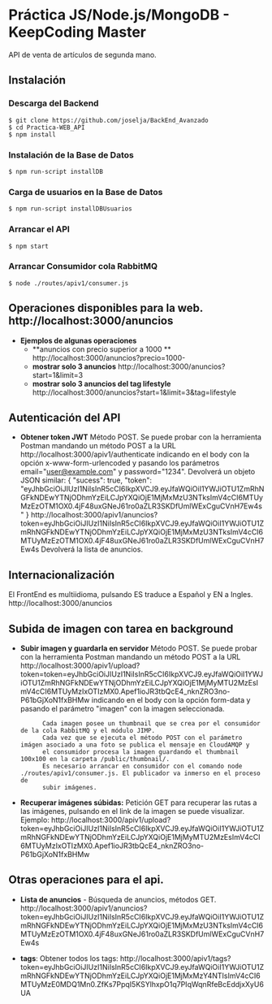 <h1>Práctica JS/Node.js/MongoDB - KeepCoding Master</h1>

API de venta de artículos de segunda mano.

## Instalación
### Descarga del Backend
	$ git clone https://github.com/joselja/BackEnd_Avanzado
	$ cd Practica-WEB_API
	$ npm install
	
### Instalación de la Base de Datos
	$ npm run-script installDB

### Carga de usuarios en la Base de Datos
	$ npm run-script installDBUsuarios

### Arrancar el API
	$ npm start

### Arrancar Consumidor cola RabbitMQ
    $ node ./routes/apiv1/consumer.js

## Operaciones disponibles para la web. http://localhost:3000/anuncios
- **Ejemplos de algunas operaciones**
	* **anuncios con precio superior a 1000 ** http://localhost:3000/anuncios?precio=1000-
	* **mostrar solo 3 anuncios** http://localhost:3000/anuncios?start=1&limit=3
	* **mostrar solo 3 anuncios del tag lifestyle** http://localhost:3000/anuncios?start=1&limit=3&tag=lifestyle

## Autenticación del API
- **Obtener token JWT** 
            Método POST. Se puede probar con la herramienta Postman mandando un método POST a la URL
            http://localhost:3000/apiv1/authenticate indicando en el body con la opción x-www-form-urlencoded y pasando
            los parámetros email="user@example.com" y password="1234".
            Devolverá un objeto JSON similar:
            {
               "sucess": true,
                "token": "eyJhbGciOiJIUzI1NiIsInR5cCI6IkpXVCJ9.eyJfaWQiOiI1YWJiOTU1ZmRhNGFkNDEwYTNjODhmYzEiLCJpYXQiOjE1MjMxMzU3NTksImV4cCI6MTUyMzEzOTM1OX0.4jF48uxGNeJ61ro0aZLR3SKDfUmlWExCguCVnH7Ew4s"
            }
            http://localhost:3000/apiv1/anuncios?token=eyJhbGciOiJIUzI1NiIsInR5cCI6IkpXVCJ9.eyJfaWQiOiI1YWJiOTU1ZmRhNGFkNDEwYTNjODhmYzEiLCJpYXQiOjE1MjMxMzU3NTksImV4cCI6MTUyMzEzOTM1OX0.4jF48uxGNeJ61ro0aZLR3SKDfUmlWExCguCVnH7Ew4s
            Devolverá la lista de anuncios.

## Internacionalización
El FrontEnd es multiidioma, pulsando ES traduce a Español y EN a Ingles.
    http://localhost:3000/anuncios

## Subida de imagen con tarea en background
- **Subir imagen y guardarla en servidor** 
            Método POST. Se puede probar con la herramienta Postman mandando un método POST a la URL
            http://localhost:3000/apiv1/upload?token=token=eyJhbGciOiJIUzI1NiIsInR5cCI6IkpXVCJ9.eyJfaWQiOiI1YWJiOTU1ZmRhNGFkNDEwYTNjODhmYzEiLCJpYXQiOjE1MjMyMTU2MzEsImV4cCI6MTUyMzIxOTIzMX0.Apef1ioJR3tbQcE4_nknZRO3no-P61bGjXoN1fxBHMw
            indicando en el body con la opción form-data y pasando el parámetro "imagen" con la imagen seleccionada.

            Cada imagen posee un thumbnail que se crea por el consumidor de la cola RabbitMQ y el módulo JIMP.
            Cada vez que se ejecuta el método POST con el parámetro imágen asociado a una foto se publica el mensaje en CloudAMQP y
            el consumidor procesa la imagen guardando el thumbnail 100x100 en la carpeta /public/thumbnail/.
            Es necesario arrancar en consumidor con el comando node ./routes/apiv1/consumer.js. El publicador va inmerso en el proceso de
            subir imágenes.

- **Recuperar imágenes súbidas:** 
            Petición GET para recuperar las rutas a las imágenes, pulsando en el link de la imagen se puede visualizar.
            Ejemplo:
            http://localhost:3000/apiv1/upload?token=eyJhbGciOiJIUzI1NiIsInR5cCI6IkpXVCJ9.eyJfaWQiOiI1YWJiOTU1ZmRhNGFkNDEwYTNjODhmYzEiLCJpYXQiOjE1MjMyMTU2MzEsImV4cCI6MTUyMzIxOTIzMX0.Apef1ioJR3tbQcE4_nknZRO3no-P61bGjXoN1fxBHMw

           
## Otras operaciones para el api. 
- **Lista de anuncios** - Búsqueda de anuncios, métodos GET.
                            http://localhost:3000/apiv1/anuncios?token=eyJhbGciOiJIUzI1NiIsInR5cCI6IkpXVCJ9.eyJfaWQiOiI1YWJiOTU1ZmRhNGFkNDEwYTNjODhmYzEiLCJpYXQiOjE1MjMxMzU3NTksImV4cCI6MTUyMzEzOTM1OX0.4jF48uxGNeJ61ro0aZLR3SKDfUmlWExCguCVnH7Ew4s
   
- **tags**:   Obtener todos los tags:
                http://localhost:3000/apiv1/tags?token=eyJhbGciOiJIUzI1NiIsInR5cCI6IkpXVCJ9.eyJfaWQiOiI1YWJiOTU1ZmRhNGFkNDEwYTNjODhmYzEiLCJpYXQiOjE1MjMxMzY4NTIsImV4cCI6MTUyMzE0MDQ1Mn0.ZfKs7PpqI5KSYlhxpO1q7PIqWqnRfeBcEddjxXyU6UA
            